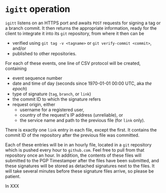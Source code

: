 # `igitt` operation

`igitt` listens on an HTTPS port and awaits `POST` requests for signing a tag
or a branch commit. It then returns the appropriate information, ready for the
client to integrate it into its `git` repository, from where it then can be

- verified using `git tag -v <tagname>` or `git verify-commit <commit>`, and/or
- published to other repositories.

For each of these events, one line of CSV protocol will be created, containing

- event sequence number
- date and time of day (seconds since 1970-01-01 00:00 UTC, aka *the epoch*)
- type of signature (`tag`, `branch`, or `link`)
- the commit ID to which the signature refers
- request origin, either
  * username for a registered user,
  * country of the request's IP address (unreliable), or
  * the service name and path to the previous file (for `link` only).

There is exactly one `link` entry in each file, except the first. It contains
the commit ID of the repository after the previous file was committed. 

Each of these entries will be in an hourly file, located in a `git` repository
which is pushed every hour to `github.com`. Feel free to pull from that
repository once an hour.  In addition, the contents of these files will
submitted to the PGP Timestamper after the files have been submitted, and these
signatures will be stored as detached signatures next to the files. It will
take several minutes before these signature files arrive, so please be patient.

In XXX
